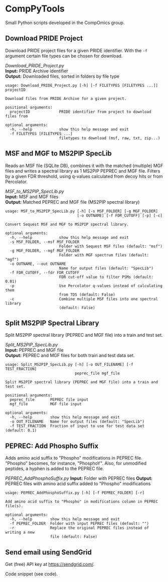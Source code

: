 
# CompPyTools
Small Python scripts developed in the CompOmics group.

## Download PRIDE Project
Download PRIDE project files for a given PRIDE identifier. With the `-f` argument certain file types can be chosen for download.

*Download_PRIDE_Project.py*  
**Input:** PRIDE Archive identifier  
**Output:** Downloaded files, sorted in folders by file type  

```
usage: Download_PRIDE_Project.py [-h] [-f FILETYPES [FILETYPES ...]] projectID

Download files from PRIDE Archive for a given project.

positional arguments:
  projectID             PRIDE identifier from project to download files from

optional arguments:
  -h, --help            show this help message and exit
  -f FILETYPES [FILETYPES ...]
                        filetypes to download (msf, raw, txt, zip...)
```


## MSF and MGF to MS2PIP SpecLib
Reads an MSF file (SQLite DB), combines it with the matched (multiple) MGF files and writes a spectral library as 1 MS2PIP PEPREC and MGF file. Filters by a given FDR threshold, using q-values calculated from decoy hits or from Percolator.

*MSF_to_MS2PIP_SpecLib.py*  
**Input:** MSF and MGF files  
**Output:** Matched PEPREC and MGF file (MS2PIP spectral library)

```
usage: MSF_to_MS2PIP_SpecLib.py [-h] [-s MSF_FOLDER] [-g MGF_FOLDER]
                                [-o OUTNAME] [-f FDR_CUTOFF] [-p] [-c]

Convert Sequest MSF and MGF to MS2PIP spectral library.

optional arguments:
  -h, --help            show this help message and exit
  -s MSF_FOLDER, --msf MSF_FOLDER
                        Folder with Sequest MSF files (default: "msf")
  -g MGF_FOLDER, --mgf MGF_FOLDER
                        Folder with MGF spectrum files (default: "mgf")
  -o OUTNAME, --out OUTNAME
                        Name for output files (default: "SpecLib")
  -f FDR_CUTOFF, --fdr FDR_CUTOFF
                        FDR cut-off value to filter PSMs (default: 0.01)
  -p                    Use Percolator q-values instead of calculating them
                        from TDS (default: False)
  -c                    Combine multiple MSF files into one spectral library
                        (default: False)
```


## Split MS2PIP Spectral Library
Split MS2PIP spectral library (PEPREC and MGF file) into a train and test set.

*Split_MS2PIP_SpecLib.py*  
**Input:** PEPREC and MGF file  
**Output:** PEPREC and MGF files for both train and test data set.  

```
usage: Split_MS2PIP_SpecLib.py [-h] [-o OUT_FILENAME] [-f TEST_FRACTION]
                               peprec_file mgf_file

Split MS2PIP spectral library (PEPREC and MGF file) into a train and test set.

positional arguments:
  peprec_file       PEPREC file input
  mgf_file          MGF file input

optional arguments:
  -h, --help        show this help message and exit
  -o OUT_FILENAME   Name for output files (default: "SpecLib")
  -f TEST_FRACTION  Fraction of input to use for test data set (default: 0.1)
```


## PEPREC: Add Phospho Suffix
Adds amino acid suffix to "Phospho" modifications in PEPREC file. "Phospho" becomes,
for instance, "PhosphoY". Also, for unmodified peptides, a hyphen is added to the
PEPREC file.

*PEPREC_AddPhosphoSuffix.py*
**Input:** Folder with PEPREC files
**Output:** PEPREC files with amino acid suffix added to "Phospho" modifications

```
usage: PEPREC_AddPhosphoSuffix.py [-h] [-f PEPREC_FOLDER] [-r]

Add amino acid suffix to "Phospho" in modifications column in PEPREC file(s).

optional arguments:
  -h, --help        show this help message and exit
  -f PEPREC_FOLDER  Folder with input PEPREC files (default: "")
  -r                Replace the original PEPREC files instead of writing a new
                    file (default: False)
```

## Send email using SendGrid

Get (free) API key at https://sendgrid.com/.

Code snippet (see code).

